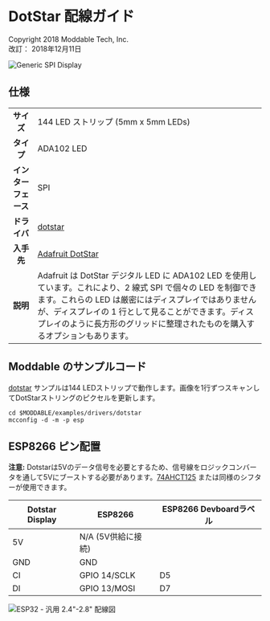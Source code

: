 # DotStar 配線ガイド
Copyright 2018 Moddable Tech, Inc.<BR>
改訂： 2018年12月11日

![Generic SPI Display](images/dotstar.jpg)

## 仕様

| | |
| :---: | :--- |
| **サイズ** | 144 LED ストリップ (5mm x 5mm LEDs)
| **タイプ** | ADA102 LED
| **インターフェース** | SPI
| **ドライバ** | [dotstar](../../documentation/drivers/dotstar/dotstar.md)
| **入手先** | [Adafruit DotStar](https://www.adafruit.com/product/2241)
| **説明** | Adafruit は DotStar デジタル LED に ADA102 LED を使用しています。これにより、2 線式 SPI で個々の LED を制御できます。これらの LED は厳密にはディスプレイではありませんが、ディスプレイの 1 行として見ることができます。ディスプレイのように長方形のグリッドに整理されたものを購入するオプションもあります。

## Moddable のサンプルコード

[dotstar](../../examples/drivers/dotstar/) サンプルは144 LEDストリップで動作します。画像を1行ずつスキャンしてDotStarストリングのピクセルを更新します。

```
cd $MODDABLE/examples/drivers/dotstar
mcconfig -d -m -p esp
```

## ESP8266 ピン配置

**注意:** Dotstarは5Vのデータ信号を必要とするため、信号線をロジックコンバータを通して5Vにブーストする必要があります。[74AHCT125](https://www.adafruit.com/product/1787) または同様のシフターが使用できます。

| Dotstar Display | ESP8266 | ESP8266 Devboardラベル |
| --- | --- | --- |
| 5V | N/A (5V供給に接続) |
| GND | GND |
| CI | GPIO 14/SCLK | D5 |
| DI | GPIO 13/MOSI | D7 |

![ESP32 - 汎用 2.4"-2.8" 配線図](images/dotstar-wiring.png)
